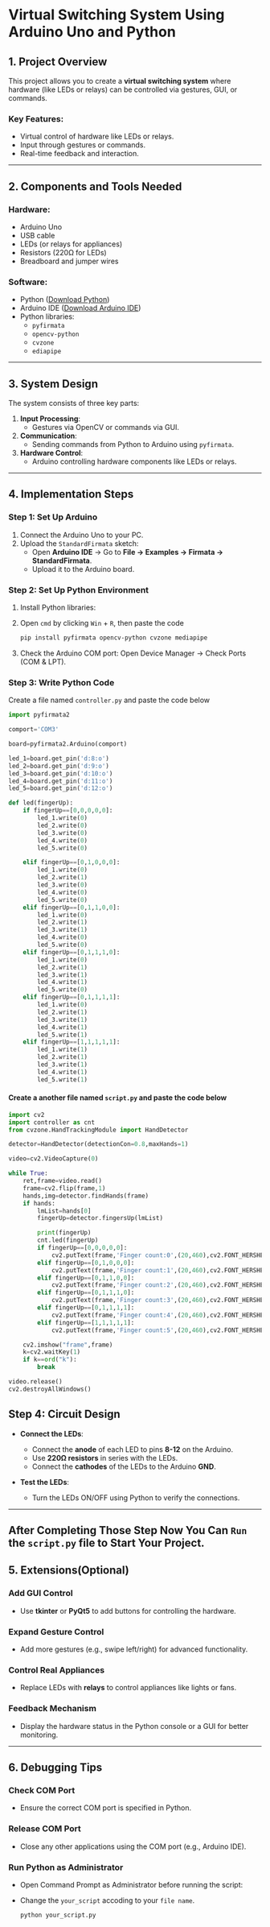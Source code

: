# Virtual Switching System Using Arduino Uno and Python

## **1. Project Overview**
This project allows you to create a **virtual switching system** where hardware (like LEDs or relays) can be controlled via gestures, GUI, or commands.

### **Key Features**:
- Virtual control of hardware like LEDs or relays.
- Input through gestures or commands.
- Real-time feedback and interaction.

---

## **2. Components and Tools Needed**

### **Hardware**:
- Arduino Uno
- USB cable
- LEDs (or relays for appliances)
- Resistors (220Ω for LEDs)
- Breadboard and jumper wires

### **Software**:
- Python ([Download Python](https://www.python.org/))
- Arduino IDE ([Download Arduino IDE](https://www.arduino.cc/en/software))
- Python libraries:
  - `pyfirmata`
  - `opencv-python`
  - `cvzone`
  - `ediapipe`

---

## **3. System Design**
The system consists of three key parts:
1. **Input Processing**:
   - Gestures via OpenCV or commands via GUI.
2. **Communication**:
   - Sending commands from Python to Arduino using `pyfirmata`.
3. **Hardware Control**:
   - Arduino controlling hardware components like LEDs or relays.

---

## **4. Implementation Steps**

### **Step 1: Set Up Arduino**
1. Connect the Arduino Uno to your PC.
2. Upload the `StandardFirmata` sketch:
   - Open **Arduino IDE** → Go to **File → Examples → Firmata → StandardFirmata**.
   - Upload it to the Arduino board.

### **Step 2: Set Up Python Environment**
1. Install Python libraries:
2. Open `cmd` by clicking `Win` + `R`, then paste the code

   ```bash
   pip install pyfirmata opencv-python cvzone mediapipe
    ```
3. Check the Arduino COM port: Open Device Manager → Check Ports (COM & LPT).

### **Step 3: Write Python Code**

Create a  file named `controller.py` and paste the code below

```python
import pyfirmata2

comport='COM3'

board=pyfirmata2.Arduino(comport)

led_1=board.get_pin('d:8:o')
led_2=board.get_pin('d:9:o')
led_3=board.get_pin('d:10:o')
led_4=board.get_pin('d:11:o')
led_5=board.get_pin('d:12:o')

def led(fingerUp):
    if fingerUp==[0,0,0,0,0]:
        led_1.write(0)
        led_2.write(0)
        led_3.write(0)
        led_4.write(0)
        led_5.write(0)

    elif fingerUp==[0,1,0,0,0]:
        led_1.write(0)
        led_2.write(1)
        led_3.write(0)
        led_4.write(0)
        led_5.write(0)
    elif fingerUp==[0,1,1,0,0]:
        led_1.write(0)
        led_2.write(1)
        led_3.write(1)
        led_4.write(0)
        led_5.write(0)    
    elif fingerUp==[0,1,1,1,0]:
        led_1.write(0)
        led_2.write(1)
        led_3.write(1)
        led_4.write(1)
        led_5.write(0)
    elif fingerUp==[0,1,1,1,1]:
        led_1.write(0)
        led_2.write(1)
        led_3.write(1)
        led_4.write(1)
        led_5.write(1)
    elif fingerUp==[1,1,1,1,1]:
        led_1.write(1)
        led_2.write(1)
        led_3.write(1)
        led_4.write(1)
        led_5.write(1)
```

#### Create a  another file named `script.py` and paste the code below

```python
import cv2
import controller as cnt
from cvzone.HandTrackingModule import HandDetector

detector=HandDetector(detectionCon=0.8,maxHands=1)

video=cv2.VideoCapture(0)

while True:
    ret,frame=video.read()
    frame=cv2.flip(frame,1)
    hands,img=detector.findHands(frame)
    if hands:
        lmList=hands[0]
        fingerUp=detector.fingersUp(lmList)

        print(fingerUp)
        cnt.led(fingerUp)
        if fingerUp==[0,0,0,0,0]:
            cv2.putText(frame,'Finger count:0',(20,460),cv2.FONT_HERSHEY_COMPLEX,1,(255,255,255),1,cv2.LINE_AA)
        elif fingerUp==[0,1,0,0,0]:
            cv2.putText(frame,'Finger count:1',(20,460),cv2.FONT_HERSHEY_COMPLEX,1,(255,255,255),1,cv2.LINE_AA)    
        elif fingerUp==[0,1,1,0,0]:
            cv2.putText(frame,'Finger count:2',(20,460),cv2.FONT_HERSHEY_COMPLEX,1,(255,255,255),1,cv2.LINE_AA)
        elif fingerUp==[0,1,1,1,0]:
            cv2.putText(frame,'Finger count:3',(20,460),cv2.FONT_HERSHEY_COMPLEX,1,(255,255,255),1,cv2.LINE_AA)
        elif fingerUp==[0,1,1,1,1]:
            cv2.putText(frame,'Finger count:4',(20,460),cv2.FONT_HERSHEY_COMPLEX,1,(255,255,255),1,cv2.LINE_AA)
        elif fingerUp==[1,1,1,1,1]:
            cv2.putText(frame,'Finger count:5',(20,460),cv2.FONT_HERSHEY_COMPLEX,1,(255,255,255),1,cv2.LINE_AA) 

    cv2.imshow("frame",frame)
    k=cv2.waitKey(1)
    if k==ord("k"):
        break

video.release()
cv2.destroyAllWindows()
```
## Step 4: Circuit Design
- **Connect the LEDs**:
  - Connect the **anode** of each LED to pins **8-12** on the Arduino.
  - Use **220Ω resistors** in series with the LEDs.
  - Connect the **cathodes** of the LEDs to the Arduino **GND**.

- **Test the LEDs**:
  - Turn the LEDs ON/OFF using Python to verify the connections.

---

## After Completing Those Step Now You Can `Run` the `script.py` file to Start Your Project.

## 5. Extensions(Optional)

### **Add GUI Control**
- Use **tkinter** or **PyQt5** to add buttons for controlling the hardware.

### **Expand Gesture Control**
- Add more gestures (e.g., swipe left/right) for advanced functionality.

### **Control Real Appliances**
- Replace LEDs with **relays** to control appliances like lights or fans.

### **Feedback Mechanism**
- Display the hardware status in the Python console or a GUI for better monitoring.

---

## 6. Debugging Tips

### **Check COM Port**
- Ensure the correct COM port is specified in Python.

### **Release COM Port**
- Close any other applications using the COM port (e.g., Arduino IDE).

### **Run Python as Administrator**
- Open Command Prompt as Administrator before running the script:
- Change the `your_script` accoding to your `file name`.
  
  ```bash
  python your_script.py